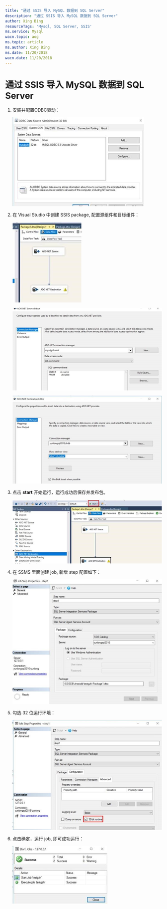 ```yaml
---
title: "通过 SSIS 导入 MySQL 数据到 SQL Server"
description: "通过 SSIS 导入 MySQL 数据到 SQL Server"
author: Xing Bing
resourceTags: 'Mysql, SQL Server, SSIS'
ms.service: Mysql
wacn.topic: aog
ms.topic: article
ms.author: Xing Bing
ms.date: 11/20/2018
wacn.date: 11/20/2018
---
```


# 通过 SSIS 导入 MySQL 数据到 SQL Server

1. 安装并配置ODBC驱动：

    ![01](media/aog-mysql-howto-import-mysql-data-to-sql-server-via-ssis/01.jpg "01")

2. 在 Visual Studio 中创建 SSIS package, 配置源组件和目标组件：

    ![02](media/aog-mysql-howto-import-mysql-data-to-sql-server-via-ssis/02.jpg "02")

    ![03](media/aog-mysql-howto-import-mysql-data-to-sql-server-via-ssis/03.jpg "03")

    ![04](media/aog-mysql-howto-import-mysql-data-to-sql-server-via-ssis/04.jpg "04")

3. 点击 **start** 开始运行，运行成功后保存并发布包。

    ![05](media/aog-mysql-howto-import-mysql-data-to-sql-server-via-ssis/05.jpg "05")

4. 在 SSMS 里面创建 job, 新增 step 配置如下：

    ![06](media/aog-mysql-howto-import-mysql-data-to-sql-server-via-ssis/06.jpg "06")

5. 勾选 32 位运行环境：

    ![07](media/aog-mysql-howto-import-mysql-data-to-sql-server-via-ssis/07.jpg "07")

6. 点击确定，运行 job, 即可成功运行：

    ![08](media/aog-mysql-howto-import-mysql-data-to-sql-server-via-ssis/08.jpg "08")